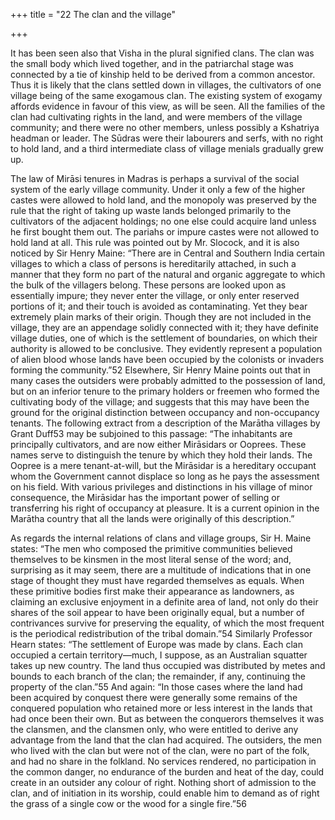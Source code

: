+++
title = "22 The clan and the village"

+++

It has been seen also that Visha in the plural signified clans. The clan was the small body which lived together, and in the patriarchal stage was connected by a tie of kinship held to be derived from a common ancestor. Thus it is likely that the clans settled down in villages, the cultivators of one village being of the same exogamous clan. The existing system of exogamy affords evidence in favour of this view, as will be seen. All the families of the clan had cultivating rights in the land, and were members of the village community; and there were no other members, unless possibly a Kshatriya headman or leader. The Sūdras were their labourers and serfs, with no right to hold land, and a third intermediate class of village menials gradually grew up. 

The law of Mirāsi tenures in Madras is perhaps a survival of the social system of the early village community. Under it only a few of the higher castes were allowed to hold land, and the monopoly was preserved by the rule that the right of taking up waste lands belonged primarily to the cultivators of the adjacent holdings; no one else could acquire land unless he first bought them out. The pariahs or impure castes were not allowed to hold land at all. This rule was pointed out by Mr. Slocock, and it is also noticed by Sir Henry Maine: “There are in Central and Southern India certain villages to which a class of persons is hereditarily attached, in such a manner that they form no part of the natural and organic aggregate to which the bulk of the villagers belong. These persons are looked upon as essentially impure; they never enter the village, or only enter reserved portions of it; and their touch is avoided as contaminating. Yet they bear extremely plain marks of their origin. Though they are not included in the village, they are an appendage solidly connected with it; they have definite village duties, one of which is the settlement of boundaries, on which their authority is allowed to be conclusive. They evidently represent a population of alien blood whose lands have been occupied by the colonists or invaders forming the community.”52 Elsewhere, Sir Henry Maine points out that in many cases the outsiders were probably admitted to the possession of land, but on an inferior tenure to the primary holders or freemen who formed the cultivating body of the village; and suggests that this may have been the ground for the original distinction between occupancy and non-occupancy tenants. The following extract from a description of the Marātha villages by Grant Duff53 may be subjoined to this passage: “The inhabitants are principally cultivators, and are now either Mirāsidars or Ooprees. These names serve to distinguish the tenure by which they hold their lands. The Oopree is a mere tenant-at-will, but the Mirāsidar is a hereditary occupant whom the Government cannot displace so long as he pays the assessment on his field. With various privileges and distinctions in his village of minor consequence, the Mirāsidar has the important power of selling or transferring his right of occupancy at pleasure. It is a current opinion in the Marātha country that all the lands were originally of this description.” 

As regards the internal relations of clans and village groups, Sir H. Maine states: “The men who composed the primitive communities believed themselves to be kinsmen in the most literal sense of the word; and, surprising as it may seem, there are a multitude of indications that in one stage of thought they must have regarded themselves as equals. When these primitive bodies first make their appearance as landowners, as claiming an exclusive enjoyment in a definite area of land, not only do their shares of the soil appear to have been originally equal, but a number of contrivances survive for preserving the equality, of which the most frequent is the periodical redistribution of the tribal domain.”54 Similarly Professor Hearn states: “The settlement of Europe was made by clans. Each clan occupied a certain territory—much, I suppose, as an Australian squatter takes up new country. The land thus occupied was distributed by metes and bounds to each branch of the clan; the remainder, if any, continuing the property of the clan.”55 And again: “In those cases where the land had been acquired by conquest there were generally some remains of the conquered population who retained more or less interest in the lands that had once been their own. But as between the conquerors themselves it was the clansmen, and the clansmen only, who were entitled to derive any advantage from the land that the clan had acquired. The outsiders, the men who lived with the clan but were not of the clan, were no part of the folk, and had no share in the folkland. No services rendered, no participation in the common danger, no endurance of the burden and heat of the day, could create in an outsider any colour of right. Nothing short of admission to the clan, and of initiation in its worship, could enable him to demand as of right the grass of a single cow or the wood for a single fire.”56 


